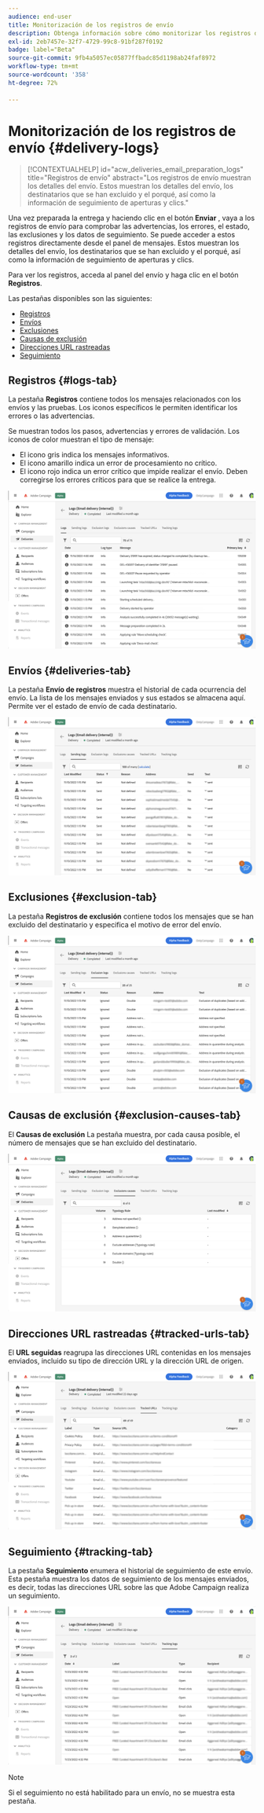 ```yaml
---
audience: end-user
title: Monitorización de los registros de envío
description: Obtenga información sobre cómo monitorizar los registros de envío
exl-id: 2eb7457e-32f7-4729-99c8-91bf287f0192
badge: label="Beta"
source-git-commit: 9fb4a5057ec05877ffbadc85d1198ab24faf8972
workflow-type: tm+mt
source-wordcount: '358'
ht-degree: 72%

---
```


# Monitorización de los registros de envío {#delivery-logs}

>[!CONTEXTUALHELP]
>id="acw_deliveries_email_preparation_logs"
>title="Registros de envío"
>abstract="Los registros de envío muestran los detalles del envío. Estos muestran los detalles del envío, los destinatarios que se han excluido y el porqué, así como la información de seguimiento de aperturas y clics."

Una vez preparada la entrega y haciendo clic en el botón **Enviar** , vaya a los registros de envío para comprobar las advertencias, los errores, el estado, las exclusiones y los datos de seguimiento. Se puede acceder a estos registros directamente desde el panel de mensajes. Estos muestran los detalles del envío, los destinatarios que se han excluido y el porqué, así como la información de seguimiento de aperturas y clics.

Para ver los registros, acceda al panel del envío y haga clic en el botón **Registros**.

Las pestañas disponibles son las siguientes:

* [Registros](#logs-tab)
* [Envíos](#deliveries-tab)
* [Exclusiones](#exclusion-tab)
* [Causas de exclusión](#exclusion-causes)
* [Direcciones URL rastreadas](#tracked-urls)
* [Seguimiento](#tracking)

## Registros {#logs-tab}

La pestaña **Registros** contiene todos los mensajes relacionados con los envíos y las pruebas. Los iconos específicos le permiten identificar los errores o las advertencias.

Se muestran todos los pasos, advertencias y errores de validación. Los iconos de color muestran el tipo de mensaje:

* El icono gris indica los mensajes informativos.
* El icono amarillo indica un error de procesamiento no crítico.
* El icono rojo indica un error crítico que impide realizar el envío. Deben corregirse los errores críticos para que se realice la entrega.

![](assets/logs.png)


## Envíos {#deliveries-tab}

La pestaña **Envío de registros** muestra el historial de cada ocurrencia del envío. La lista de los mensajes enviados y sus estados se almacena aquí. Permite ver el estado de envío de cada destinatario.

![](assets/logs2.png)

## Exclusiones {#exclusion-tab}

La pestaña **Registros de exclusión** contiene todos los mensajes que se han excluido del destinatario y especifica el motivo de error del envío.

![](assets/logs3.png)

## Causas de exclusión {#exclusion-causes-tab}

El **Causas de exclusión** La pestaña muestra, por cada causa posible, el número de mensajes que se han excluido del destinatario.

![](assets/logs4.png)

## Direcciones URL rastreadas {#tracked-urls-tab}

El **URL seguidas** reagrupa las direcciones URL contenidas en los mensajes enviados, incluido su tipo de dirección URL y la dirección URL de origen.

![](assets/logs5.png)

## Seguimiento {#tracking-tab}

La pestaña **Seguimiento** enumera el historial de seguimiento de este envío. Esta pestaña muestra los datos de seguimiento de los mensajes enviados, es decir, todas las direcciones URL sobre las que Adobe Campaign realiza un seguimiento.


![](assets/logs6.png)

>[!NOTE]
>
>Si el seguimiento no está habilitado para un envío, no se muestra esta pestaña.